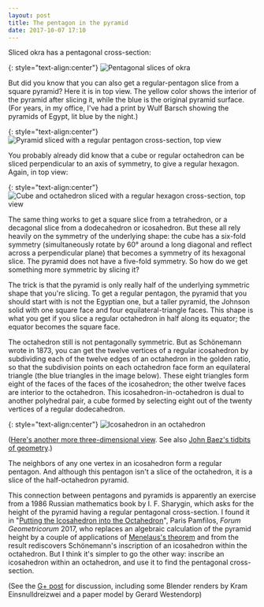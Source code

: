 ```yaml
---
layout: post
title: The pentagon in the pyramid
date: 2017-10-07 17:10
---
```

Sliced okra has a pentagonal cross-section:

{: style="text-align:center"}
![Pentagonal slices of okra]({{site.baseurl}}/assets/2017/pentagon-in-pyramid/okra.jpg 'CC-BY-SA image Okra sliced.JPG by Yes.aravind from Wikimedia commons')

But did you know that you can also get a regular-pentagon slice from a square pyramid? Here it is in top view. The yellow color shows the interior of the pyramid after slicing it, while the blue is the original pyramid surface. (For years, in my office, I've had a print by Wulf Barsch showing the pyramids of Egypt, lit blue by the night.)

{: style="text-align:center"}
![Pyramid sliced with a regular pentagon cross-section, top view]({{site.baseurl}}/assets/2017/pentagon-in-pyramid/sliced-pyramid.svg)

You probably already did know that a cube or regular octahedron can be sliced perpendicular to an axis of symmetry, to give a regular hexagon. Again, in top view:

{: style="text-align:center"}
![Cube and octahedron sliced with a regular hexagon cross-section, top view]({{site.baseurl}}/assets/2017/pentagon-in-pyramid/hexes.svg)

The same thing works to get a square slice from a tetrahedron, or a decagonal slice from a dodecahedron or icosahedron. But these all rely heavily on the symmetry of the underlying shape: the cube has a six-fold symmetry (simultaneously rotate by 60° around a long diagonal and reflect across a perpendicular plane) that becomes a symmetry of its hexagonal slice. The pyramid does not have a five-fold symmetry. So how do we get something more symmetric by slicing it?

The trick is that the pyramid is only really half of the underlying symmetric shape that you're slicing. To get a regular pentagon, the pyramid that you should start with is not the Egyptian one, but a taller pyramid, the Johnson solid with one square face and four equilateral-triangle faces. This shape is what you get if you slice a regular octahedron in half along its equator; the equator becomes the square face.

The octahedron still is not pentagonally symmetric. But as Schönemann wrote in 1873, you can get the twelve vertices of a regular icosahedron by subdividing each of the twelve edges of an octahedron in the golden ratio, so that the subdivision points on each octahedron face form an equilateral triangle (the blue triangles in the image below). These eight triangles form eight of the faces of the faces of the icosahedron; the other twelve faces are interior to the octahedron. This icosahedron-in-octahedron is dual to another polyhedral pair, a cube formed by selecting eight out of the twenty vertices of a regular dodecahedron.

{: style="text-align:center"}
![Icosahedron in an octahedron]({{site.baseurl}}/assets/2017/pentagon-in-pyramid/icosahedron-in-octahedron.svg)

([Here's another more three-dimensional view](http://steiner.math.nthu.edu.tw/d3/d2/quick-and-dirty/Smallest%20Octahedron%20Containing%20the%20Icosahedron.html). See also [John Baez's tidbits of geometry](https://johncarlosbaez.wordpress.com/2012/03/15/tidbits-of-geometry/).)

The neighbors of any one vertex in an icosahedron form a regular pentagon. And although this pentagon isn't a slice of the octahedron, it is a slice of the half-octahedron pyramid.

This connection between pentagons and pyramids is apparently an exercise from a 1986 Russian mathematics book by I. F. Sharygin, which asks for the height of the pyramid having a regular pentagonal cross-section. I found it in "[Putting the Icosahedron into the Octahedron](http://forumgeom.fau.edu/FG2017volume17/FG201710index.html)", Paris Pamfilos, _Forum Geometricorum_ 2017, who replaces an algebraic calculation of the pyramid height by a couple of applications of [Menelaus's theorem](https://en.wikipedia.org/wiki/Menelaus%27_theorem) and from the result rediscovers Schönemann's inscription of an icosahedron within the octahedron. But I think it's simpler to go the other way: inscribe an icosahedron within an octahedron, and use it to find the pentagonal cross-section.

(See the [G+ post](https://web.archive.org/web/20190217011919/https://plus.google.com/100003628603413742554/posts/EvRgzZgzEww) for discussion, including some Blender renders by Kram Einsnulldreizwei and a paper model by Gerard Westendorp)